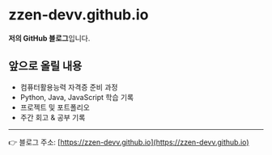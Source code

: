 # zzen-devv.github.io

**저의 GitHub 블로그**입니다.  
 
## 앞으로 올릴 내용
- 컴퓨터활용능력 자격증 준비 과정
- Python, Java, JavaScript 학습 기록
- 프로젝트 및 포트폴리오
- 주간 회고 & 공부 기록  

---

👉 블로그 주소: [https://zzen-devv.github.io](https://zzen-devv.github.io)
